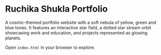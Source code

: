 # Ruchika Shukla Portfolio

A cosmic-themed portfolio website with a soft nebula of yellow, green and blue tones. It features an interactive star field, a dotted star stream orbit showcasing work and education, and projects represented as glowing planets.

Open `index.html` in your browser to explore.

